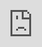```yaml
---
title: 'Recent Updates'
---
```


<iframe id="iframe-responsive" 
   style="border: 0;
   height: 100%;
   left: 0;
   position: absolute;
   top: 0;
   width: 100%;" 
   src="https://announcekit.co/spiff-3d/announcements" frameborder="yes"></iframe>
